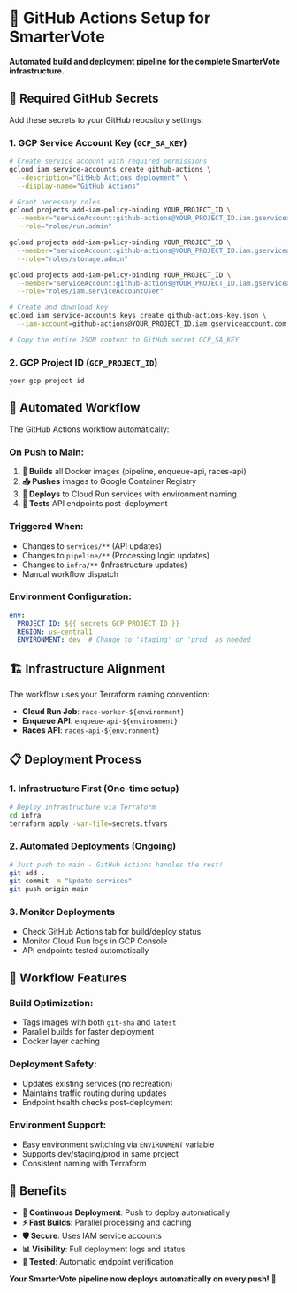 # 🤖 GitHub Actions Setup for SmarterVote

**Automated build and deployment pipeline for the complete SmarterVote infrastructure.**

## 🔧 Required GitHub Secrets

Add these secrets to your GitHub repository settings:

### 1. **GCP Service Account Key** (`GCP_SA_KEY`)
```bash
# Create service account with required permissions
gcloud iam service-accounts create github-actions \
  --description="GitHub Actions deployment" \
  --display-name="GitHub Actions"

# Grant necessary roles
gcloud projects add-iam-policy-binding YOUR_PROJECT_ID \
  --member="serviceAccount:github-actions@YOUR_PROJECT_ID.iam.gserviceaccount.com" \
  --role="roles/run.admin"

gcloud projects add-iam-policy-binding YOUR_PROJECT_ID \
  --member="serviceAccount:github-actions@YOUR_PROJECT_ID.iam.gserviceaccount.com" \
  --role="roles/storage.admin"

gcloud projects add-iam-policy-binding YOUR_PROJECT_ID \
  --member="serviceAccount:github-actions@YOUR_PROJECT_ID.iam.gserviceaccount.com" \
  --role="roles/iam.serviceAccountUser"

# Create and download key
gcloud iam service-accounts keys create github-actions-key.json \
  --iam-account=github-actions@YOUR_PROJECT_ID.iam.gserviceaccount.com

# Copy the entire JSON content to GitHub secret GCP_SA_KEY
```

### 2. **GCP Project ID** (`GCP_PROJECT_ID`)
```
your-gcp-project-id
```

## 🚀 Automated Workflow

The GitHub Actions workflow automatically:

### **On Push to Main:**
1. **🔨 Builds** all Docker images (pipeline, enqueue-api, races-api)
2. **📤 Pushes** images to Google Container Registry
3. **🚀 Deploys** to Cloud Run services with environment naming
4. **🧪 Tests** API endpoints post-deployment

### **Triggered When:**
- Changes to `services/**` (API updates)
- Changes to `pipeline/**` (Processing logic updates)
- Changes to `infra/**` (Infrastructure updates)
- Manual workflow dispatch

### **Environment Configuration:**
```yaml
env:
  PROJECT_ID: ${{ secrets.GCP_PROJECT_ID }}
  REGION: us-central1
  ENVIRONMENT: dev  # Change to 'staging' or 'prod' as needed
```

## 🏗️ Infrastructure Alignment

The workflow uses your Terraform naming convention:
- **Cloud Run Job**: `race-worker-${environment}`
- **Enqueue API**: `enqueue-api-${environment}`
- **Races API**: `races-api-${environment}`

## 📋 Deployment Process

### 1. **Infrastructure First** (One-time setup)
```bash
# Deploy infrastructure via Terraform
cd infra
terraform apply -var-file=secrets.tfvars
```

### 2. **Automated Deployments** (Ongoing)
```bash
# Just push to main - GitHub Actions handles the rest!
git add .
git commit -m "Update services"
git push origin main
```

### 3. **Monitor Deployments**
- Check GitHub Actions tab for build/deploy status
- Monitor Cloud Run logs in GCP Console
- API endpoints tested automatically

## 🔄 Workflow Features

### **Build Optimization:**
- Tags images with both `git-sha` and `latest`
- Parallel builds for faster deployment
- Docker layer caching

### **Deployment Safety:**
- Updates existing services (no recreation)
- Maintains traffic routing during updates
- Endpoint health checks post-deployment

### **Environment Support:**
- Easy environment switching via `ENVIRONMENT` variable
- Supports dev/staging/prod in same project
- Consistent naming with Terraform

## 🎯 Benefits

- **🔄 Continuous Deployment**: Push to deploy automatically
- **⚡ Fast Builds**: Parallel processing and caching
- **🛡️ Secure**: Uses IAM service accounts
- **📊 Visibility**: Full deployment logs and status
- **🧪 Tested**: Automatic endpoint verification

**Your SmarterVote pipeline now deploys automatically on every push! 🚀**
